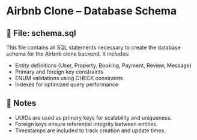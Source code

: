 # Airbnb Clone – Database Schema

## 📄 File: schema.sql

This file contains all SQL statements necessary to create the database schema for the Airbnb clone backend. It includes:

- Entity definitions (User, Property, Booking, Payment, Review, Message)
- Primary and foreign key constraints
- ENUM validations using CHECK constraints
- Indexes for optimized query performance

## 🧰 Notes

- UUIDs are used as primary keys for scalability and uniqueness.
- Foreign keys ensure referential integrity between entities.
- Timestamps are included to track creation and update times.
